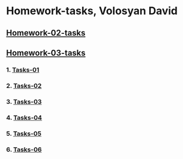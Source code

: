 # Homework-tasks, Volosyan David

## [Homework-02-tasks](https://github.com/Davidass/html-css-tasks/tree/master/homework-02-tasks)

## [Homework-03-tasks](https://github.com/Davidass/html-css-tasks/tree/master/homework-02-tasks)

### 1. [Tasks-01](https://davidass.github.io/html-css-tasks/homework-02-tasks/tasks1.html)

### 2. [Tasks-02](https://davidass.github.io/html-css-tasks/homework-02-tasks/tasks2.html)

### 3. [Tasks-03](https://davidass.github.io/html-css-tasks/homework-02-tasks/tasks3.html)

### 4. [Tasks-04](https://davidass.github.io/html-css-tasks/homework-02-tasks/tasks4.html)

### 5. [Tasks-05](https://davidass.github.io/html-css-tasks/homework-02-tasks/tasks5.html)

### 6. [Tasks-06](https://davidass.github.io/html-css-tasks/homework-02-tasks/tasks6.html)
